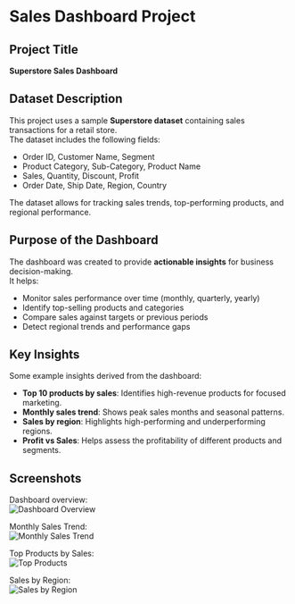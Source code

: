 # Sales Dashboard Project

## Project Title
**Superstore Sales Dashboard**  

## Dataset Description
This project uses a sample **Superstore dataset** containing sales transactions for a retail store.  
The dataset includes the following fields:
- Order ID, Customer Name, Segment
- Product Category, Sub-Category, Product Name
- Sales, Quantity, Discount, Profit
- Order Date, Ship Date, Region, Country

The dataset allows for tracking sales trends, top-performing products, and regional performance.

## Purpose of the Dashboard
The dashboard was created to provide **actionable insights** for business decision-making.  
It helps:
- Monitor sales performance over time (monthly, quarterly, yearly)
- Identify top-selling products and categories
- Compare sales against targets or previous periods
- Detect regional trends and performance gaps

## Key Insights
Some example insights derived from the dashboard:
- **Top 10 products by sales**: Identifies high-revenue products for focused marketing.
- **Monthly sales trend**: Shows peak sales months and seasonal patterns.
- **Sales by region**: Highlights high-performing and underperforming regions.
- **Profit vs Sales**: Helps assess the profitability of different products and segments.

## Screenshots
Dashboard overview:  
![Dashboard Overview](./screenshots/dashboard_overview.png)

Monthly Sales Trend:  
![Monthly Sales Trend](./screenshots/monthly_sales.png)

Top Products by Sales:  
![Top Products](./screenshots/top_products.png)

Sales by Region:  
![Sales by Region](./screenshots/sales_region.png)

